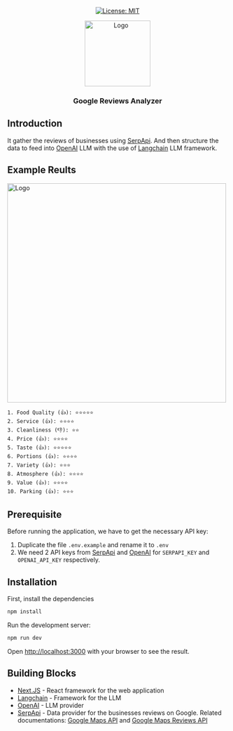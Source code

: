 <div align="center">

  [![License: MIT](https://img.shields.io/github/license/serpapi/google-reviews-analyzer)](https://github.com/serpapi/review-analyzer/blob/master/LICENSE)

</div>

<div align="center">
  <img src="https://raw.githubusercontent.com/serpapi/google-reviews-analyzer/main/public/logo.png" width="150" alt="Logo">
  <h3>Google Reviews Analyzer</h3>
</div>

## Introduction

It gather the reviews of businesses using [SerpApi](https://serpapi.com/). And then structure the data to feed into [OpenAI](https://openai.com/) LLM with the use of [Langchain](https://github.com/hwchase17/langchain) LLM framework.

## Example Reults

<img src="https://raw.githubusercontent.com/serpapi/google-reviews-analyzer/main/public/sample.png" width="500" alt="Logo">

```
1. Food Quality (👍): ⭐⭐⭐⭐⭐
2. Service (👍): ⭐⭐⭐⭐
3. Cleanliness (👎): ⭐⭐
4. Price (👍): ⭐⭐⭐⭐
5. Taste (👍): ⭐⭐⭐⭐⭐
6. Portions (👍): ⭐⭐⭐⭐
7. Variety (👍): ⭐⭐⭐
8. Atmosphere (👍): ⭐⭐⭐⭐
9. Value (👍): ⭐⭐⭐⭐
10. Parking (👍): ⭐⭐⭐
```

## Prerequisite

Before running the application, we have to get the necessary API key:
1. Duplicate the file `.env.example` and rename it to `.env`
2. We need 2 API keys from [SerpApi](https://serpapi.com/) and [OpenAI](https://platform.openai.com/) for `SERPAPI_KEY` and `OPENAI_API_KEY` respectively.

## Installation

First, install the dependencies

```bash
npm install
```

Run the development server:

```bash
npm run dev
```

Open [http://localhost:3000](http://localhost:3000) with your browser to see the result.

## Building Blocks

- [Next.JS](https://nextjs.org/) - React framework for the web application
- [Langchain](https://github.com/hwchase17/langchain) - Framework for the LLM
- [OpenAI](https://openai.com/) - LLM provider
- [SerpApi](https://serpapi.com/) - Data provider for the businesses reviews on Google. Related documentations: [Google Maps API](https://serpapi.com/google-maps-api) and [Google Maps Reviews API](https://serpapi.com/google-maps-reviews-api)

[license-shield]: https://img.shields.io/github/license/serpapi/google-reviews-analyzer
[license-url]: https://github.com/serpapi/review-analyzer/blob/master/LICENSE

